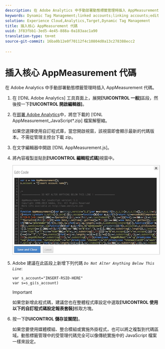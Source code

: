 ```yaml
---
description: 在 Adobe Analytics 中手動部署動態標籤管理時插入 AppMeasurement 代碼。
keywords: Dynamic Tag Management;linked accounts;linking accounts;edit code;appmeasurement;appmeasurement code
solution: Experience Cloud,Analytics,Target,Dynamic Tag Management
title: 插入核心 AppMeasurement 代碼
uuid: 3f83fbb1-3ed5-4e45-888a-0a183aac1a90
translation-type: tm+mt
source-git-commit: 16ba0b12e0f70112f4c10804d0a13c278388ecc2

---
```



# 插入核心 AppMeasurement 代碼

在 Adobe Analytics 中手動部署動態標籤管理時插入 AppMeasurement 代碼。

1. 在 [!DNL Adobe Analytics] 工具頁面上，展開&#x200B;**[!UICONTROL 一般]**&#x200B;區段，然後按一下&#x200B;**[!UICONTROL 開啟編輯器]**。
1. 在[部署 Adobe Analytics](/help/implement/c-implement-with-dtm/t-analytics-deploy.md)中，將您下載的 [!DNL AppMeasurement_JavaScript*.zip] 檔案解壓縮。

   如果您選擇使用自訂程式庫，當您開啟視窗，該視窗即會顯示最新的代碼版本。不需從管理主控台下載 zip。
1. 在文字編輯器中開啟 [!DNL AppMeasurement.js]。
1. 將內容複製並貼到&#x200B;**[!UICONTROL 編輯程式碼]**&#x200B;視窗中。

   ![](assets/edit-code.png)

1. Adobe 建議在此區段上新增下列代碼 *`Do Not Alter Anything Below This Line`*:

   ```
   var s_account="INSERT-RSID-HERE"
   var s=s_gi(s_account)
   ```

   >[!IMPORTANT]
   >
   >如果您新增此程式碼，建議您也在整體程式庫設定中選取&#x200B;**[!UICONTROL 使用以下的自訂程式碼設定報表套裝]**&#x200B;核取方塊。

1. 按一下&#x200B;**[!UICONTROL 儲存並關閉]**。

   如果您要使用媒體模組、整合模組或實施外掛程式，也可以將之複製到代碼區域。動態標籤管理中的受管理代碼完全可以像傳統實施中的 JavaScript 檔案一樣來設定。

